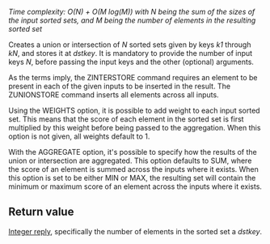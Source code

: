 

_Time complexity: O(N) + O(M log(M)) with N being the sum of the sizes of the
input sorted sets, and M being the number of elements in the resulting sorted
set_

Creates a union or intersection of _N_ sorted sets given by keys _k1_ through _kN_, and stores it at _dstkey_. It is mandatory to provide the number of input keys _N_, before passing the input keys and the other (optional) arguments.

As the terms imply, the ZINTERSTORE command requires an element to be present in each of the given inputs to be inserted in the result. The ZUNIONSTORE command inserts all elements across all inputs.

Using the WEIGHTS option, it is possible to add weight to each input sorted set. This means that the score of each element in the sorted set is first multiplied by this weight before being passed to the aggregation. When this option is not given, all weights default to 1.

With the AGGREGATE option, it's possible to specify how the results of the union or intersection are aggregated. This option defaults to SUM, where the score of an element is summed across the inputs where it exists. When this option is set to be either MIN or MAX, the resulting set will contain the minimum or maximum score of an element across the inputs where it exists.

## Return value

[Integer reply][1], specifically the number of elements in the sorted set a
_dstkey_.



[1]: /p/redis/wiki/ReplyTypes
